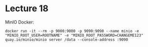 # Lecture 18

MinIO Docker:

```
docker run -it --rm -p 9000:9000 -p 9090:9090 --name minio -e "MINIO_ROOT_USER=ROOTNAME" -e "MINIO_ROOT_PASSWORD=CHANGEME123" quay.io/minio/minio server /data --console-address :9090
```